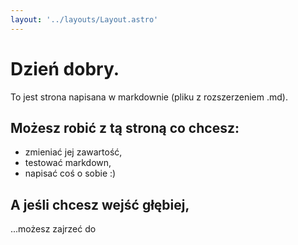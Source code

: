 ```yaml
---
layout: '../layouts/Layout.astro'
---
```


# Dzień dobry.
To jest strona napisana w markdownie (pliku z rozszerzeniem .md).

## Możesz robić z tą stroną co chcesz:
- zmieniać jej zawartość,
- testować markdown,
- napisać coś o sobie :)

## A jeśli chcesz wejść głębiej,
...możesz zajrzeć do
